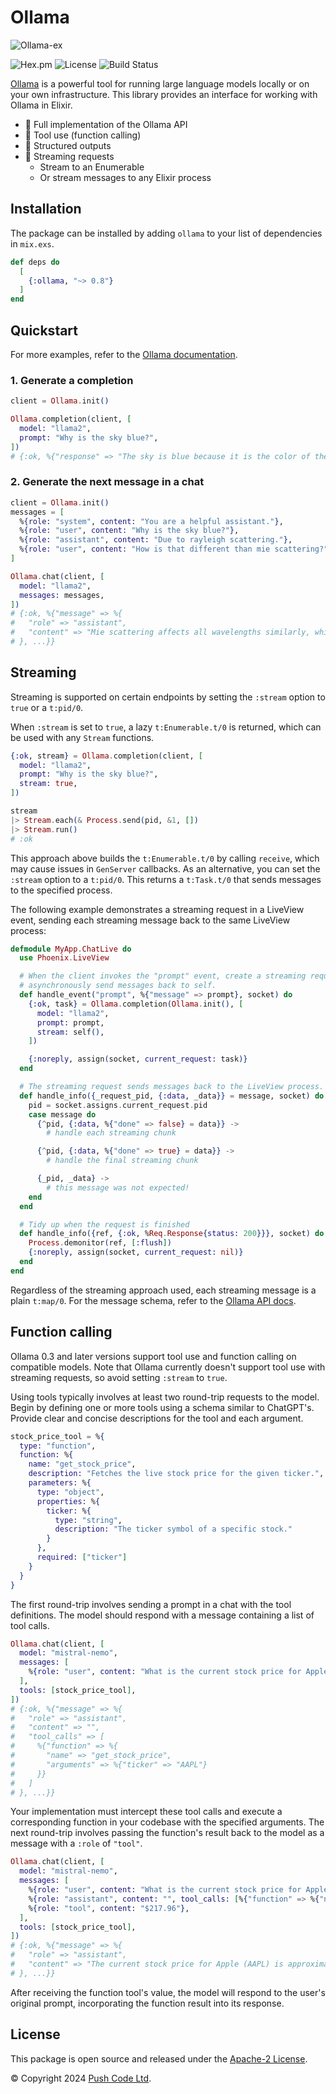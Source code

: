 # Ollama

![Ollama-ex](https://raw.githubusercontent.com/lebrunel/ollama-ex/main/media/poster.webp)

![Hex.pm](https://img.shields.io/hexpm/v/ollama?color=informational)
![License](https://img.shields.io/github/license/lebrunel/ollama-ex?color=informational)
![Build Status](https://img.shields.io/github/actions/workflow/status/lebrunel/ollama-ex/elixir.yml?branch=main)

[Ollama](https://ollama.ai) is a powerful tool for running large language models locally or on your own infrastructure. This library provides an interface for working with Ollama in Elixir.

- 🦙 Full implementation of the Ollama API
- 🧰 Tool use (function calling)
- 🧱 Structured outputs
- 🛜 Streaming requests
  - Stream to an Enumerable
  - Or stream messages to any Elixir process

## Installation

The package can be installed by adding `ollama` to your list of dependencies in `mix.exs`.

```elixir
def deps do
  [
    {:ollama, "~> 0.8"}
  ]
end
```

## Quickstart

For more examples, refer to the [Ollama documentation](https://hexdocs.pm/ollama).

### 1. Generate a completion

```elixir
client = Ollama.init()

Ollama.completion(client, [
  model: "llama2",
  prompt: "Why is the sky blue?",
])
# {:ok, %{"response" => "The sky is blue because it is the color of the sky.", ...}}
```

### 2. Generate the next message in a chat

```elixir
client = Ollama.init()
messages = [
  %{role: "system", content: "You are a helpful assistant."},
  %{role: "user", content: "Why is the sky blue?"},
  %{role: "assistant", content: "Due to rayleigh scattering."},
  %{role: "user", content: "How is that different than mie scattering?"},
]

Ollama.chat(client, [
  model: "llama2",
  messages: messages,
])
# {:ok, %{"message" => %{
#   "role" => "assistant",
#   "content" => "Mie scattering affects all wavelengths similarly, while Rayleigh favors shorter ones."
# }, ...}}
```

## Streaming

Streaming is supported on certain endpoints by setting the `:stream` option to `true` or a `t:pid/0`.

When `:stream` is set to `true`, a lazy `t:Enumerable.t/0` is returned, which can be used with any `Stream` functions.

```elixir
{:ok, stream} = Ollama.completion(client, [
  model: "llama2",
  prompt: "Why is the sky blue?",
  stream: true,
])

stream
|> Stream.each(& Process.send(pid, &1, [])
|> Stream.run()
# :ok
```

This approach above builds the `t:Enumerable.t/0` by calling `receive`, which may cause issues in `GenServer` callbacks. As an alternative, you can set the `:stream` option to a `t:pid/0`. This returns a `t:Task.t/0` that sends messages to the specified process.

The following example demonstrates a streaming request in a LiveView event, sending each streaming message back to the same LiveView process:

```elixir
defmodule MyApp.ChatLive do
  use Phoenix.LiveView

  # When the client invokes the "prompt" event, create a streaming request and
  # asynchronously send messages back to self.
  def handle_event("prompt", %{"message" => prompt}, socket) do
    {:ok, task} = Ollama.completion(Ollama.init(), [
      model: "llama2",
      prompt: prompt,
      stream: self(),
    ])

    {:noreply, assign(socket, current_request: task)}
  end

  # The streaming request sends messages back to the LiveView process.
  def handle_info({_request_pid, {:data, _data}} = message, socket) do
    pid = socket.assigns.current_request.pid
    case message do
      {^pid, {:data, %{"done" => false} = data}} ->
        # handle each streaming chunk

      {^pid, {:data, %{"done" => true} = data}} ->
        # handle the final streaming chunk

      {_pid, _data} ->
        # this message was not expected!
    end
  end

  # Tidy up when the request is finished
  def handle_info({ref, {:ok, %Req.Response{status: 200}}}, socket) do
    Process.demonitor(ref, [:flush])
    {:noreply, assign(socket, current_request: nil)}
  end
end
```

Regardless of the streaming approach used, each streaming message is a plain `t:map/0`. For the message schema, refer to the [Ollama API docs](https://github.com/ollama/ollama/blob/main/docs/api.md).

## Function calling

Ollama 0.3 and later versions support tool use and function calling on compatible models. Note that Ollama currently doesn't support tool use with streaming requests, so avoid setting `:stream` to `true`.

Using tools typically involves at least two round-trip requests to the model. Begin by defining one or more tools using a schema similar to ChatGPT's. Provide clear and concise descriptions for the tool and each argument.

```elixir
stock_price_tool = %{
  type: "function",
  function: %{
    name: "get_stock_price",
    description: "Fetches the live stock price for the given ticker.",
    parameters: %{
      type: "object",
      properties: %{
        ticker: %{
          type: "string",
          description: "The ticker symbol of a specific stock."
        }
      },
      required: ["ticker"]
    }
  }
}
```

The first round-trip involves sending a prompt in a chat with the tool definitions. The model should respond with a message containing a list of tool calls.

```elixir
Ollama.chat(client, [
  model: "mistral-nemo",
  messages: [
    %{role: "user", content: "What is the current stock price for Apple?"}
  ],
  tools: [stock_price_tool],
])
# {:ok, %{"message" => %{
#   "role" => "assistant",
#   "content" => "",
#   "tool_calls" => [
#     %{"function" => %{
#       "name" => "get_stock_price",
#       "arguments" => %{"ticker" => "AAPL"}
#     }}
#   ]
# }, ...}}
```

Your implementation must intercept these tool calls and execute a corresponding function in your codebase with the specified arguments. The next round-trip involves passing the function's result back to the model as a message with a `:role` of `"tool"`.

```elixir
Ollama.chat(client, [
  model: "mistral-nemo",
  messages: [
    %{role: "user", content: "What is the current stock price for Apple?"},
    %{role: "assistant", content: "", tool_calls: [%{"function" => %{"name" => "get_stock_price", "arguments" => %{"ticker" => "AAPL"}}}]},
    %{role: "tool", content: "$217.96"},
  ],
  tools: [stock_price_tool],
])
# {:ok, %{"message" => %{
#   "role" => "assistant",
#   "content" => "The current stock price for Apple (AAPL) is approximately $217.96.",
# }, ...}}
```

After receiving the function tool's value, the model will respond to the user's original prompt, incorporating the function result into its response.

## License

This package is open source and released under the [Apache-2 License](https://github.com/lebrunel/ollama/blob/master/LICENSE).

© Copyright 2024 [Push Code Ltd](https://www.pushcode.com/).
